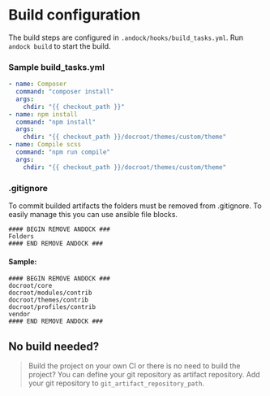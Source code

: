 # Build configuration 
The build steps are configured in `.andock/hooks/build_tasks.yml`.
Run `andock build` to start the build.

### Sample build_tasks.yml
```yaml
- name: Composer
  command: "composer install"
  args:
    chdir: "{{ checkout_path }}"
- name: npm install
  command: "npm install"
  args:
    chdir: "{{ checkout_path }}/docroot/themes/custom/theme"
- name: Compile scss
  command: "npm run compile"
  args:
    chdir: "{{ checkout_path }}/docroot/themes/custom/theme"

```
### .gitignore
To commit builded artifacts the folders must be removed from .gitignore.
To easily manage this you can use ansible file blocks.
```
#### BEGIN REMOVE ANDOCK ###
Folders  
#### END REMOVE ANDOCK ###
```
#### Sample:
```
#### BEGIN REMOVE ANDOCK ###
docroot/core
docroot/modules/contrib
docroot/themes/contrib
docroot/profiles/contrib
vendor
#### END REMOVE ANDOCK ###
```
## No build needed?
> Build the project on your own CI or there is no need to build the project? You can define your git repository as artifact repository. Add your git repository to `git_artifact_repository_path`. 